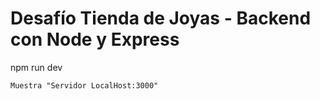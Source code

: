 # Desafío Tienda de Joyas - Backend con Node y Express

npm run dev

    Muestra "Servidor LocalHost:3000"